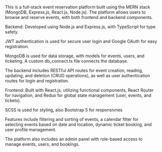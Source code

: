 This is a full-stack event reservation platform built using the MERN stack (MongoDB, Express.js, React.js, Node.js). The platform allows users to browse and reserve events, with both frontend and backend components.

Backend:
Developed using Node.js and Express.js, with TypeScript for type safety.

JWT authentication is used for secure user login and Google OAuth for easy registration.

MongoDB is used for data storage, with models for events, users, and ticketing. A custom db_connect.ts file connects the database.

The backend includes RESTful API routes for event creation, reading, updating, and deletion (CRUD operations), as well as user authentication routes for login and registration.

Frontend:
Built with React.js, utilizing functional components, React Router for navigation, and Redux for global state management (user, events, and tickets).

SCSS is used for styling, also Bootstrap 5 for responsivnes

Features include filtering and sorting of events, a calendar filter for selecting events based on date and location, dynamic ticket booking, and user profile management.

The platform also includes an admin panel with role-based access to manage events, users, and bookings.
